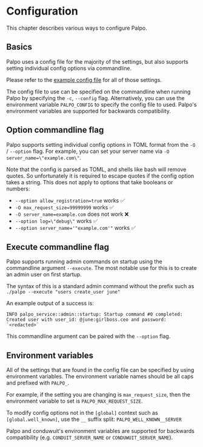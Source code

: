 # Configuration

This chapter describes various ways to configure Palpo.

## Basics

Palpo uses a config file for the majority of the settings, but also supports
setting individual config options via commandline.

Please refer to the [example config
file](./configuration/examples.md#example-configuration) for all of those
settings.

The config file to use can be specified on the commandline when running
Palpo by specifying the `-c`, `--config` flag. Alternatively, you can use
the environment variable `PALPO_CONFIG` to specify the config file to used.
Palpo's environment variables are supported for backwards compatibility.

## Option commandline flag

Palpo supports setting individual config options in TOML format from the
`-O` / `--option` flag. For example, you can set your server name via `-O
server_name=\"example.com\"`.

Note that the config is parsed as TOML, and shells like bash will remove quotes.
So unfortunately it is required to escape quotes if the config option takes a
string. This does not apply to options that take booleans or numbers:
- `--option allow_registration=true` works ✅
- `-O max_request_size=99999999` works ✅
- `-O server_name=example.com` does not work ❌
- `--option log=\"debug\"` works ✅
- `--option server_name='"example.com'"` works ✅

## Execute commandline flag

Palpo supports running admin commands on startup using the commandline
argument `--execute`. The most notable use for this is to create an admin user
on first startup.

The syntax of this is a standard admin command without the prefix such as
`./palpo --execute "users create_user june"`

An example output of a success is:
```
INFO palpo_service::admin::startup: Startup command #0 completed:
Created user with user_id: @june:girlboss.ceo and password: `<redacted>`
```

This commandline argument can be paired with the `--option` flag.

## Environment variables

All of the settings that are found in the config file can be specified by using
environment variables. The environment variable names should be all caps and
prefixed with `PALPO_`.

For example, if the setting you are changing is `max_request_size`, then the
environment variable to set is `PALPO_MAX_REQUEST_SIZE`.

To modify config options not in the `[global]` context such as
`[global.well_known]`, use the `__` suffix split: `PALPO_WELL_KNOWN__SERVER`

Palpo and conduwuit's environment variables are supported for backwards
compatibility (e.g. `CONDUIT_SERVER_NAME` or `CONDUWUIT_SERVER_NAME`).

